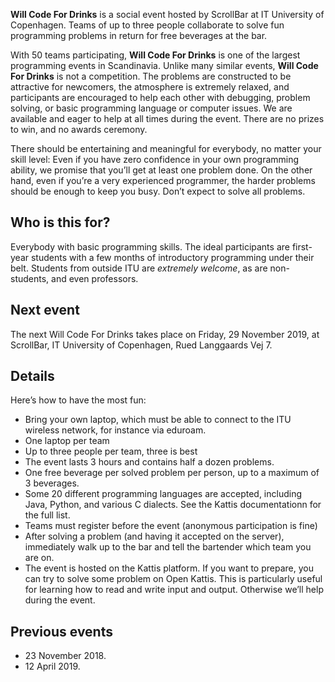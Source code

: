 **Will Code For Drinks** is a social event hosted by ScrollBar at IT University of Copenhagen. Teams of up to three people collaborate to solve fun programming problems in return for free beverages at the bar.

With 50 teams participating, **Will Code For Drinks** is one of the largest programming events in Scandinavia. Unlike many similar events, **Will Code For Drinks** is not a competition.
The problems are constructed to be attractive for newcomers, the atmosphere is extremely relaxed, and participants are encouraged to help each other with debugging, problem solving, or basic programming language or computer issues. We  are available and eager to help at all times during the event. There are no prizes to win, and no awards ceremony.

There should be entertaining and meaningful for everybody, no matter your skill level: Even if you have zero confidence in your own programming ability, we promise that you’ll get at least one problem done. On the other hand, even if you’re a very experienced programmer, the harder problems should be enough to keep you busy. Don’t expect to solve all problems.

Who is this for?
----------------

Everybody with basic programming skills. The ideal participants are first-year students with a few months of introductory programming under their belt. Students from outside ITU are *extremely welcome*, as are non-students, and even professors.

Next event
----------

The next Will Code For Drinks takes place on Friday, 29 November 2019, at ScrollBar, IT University of Copenhagen, Rued Langgaards Vej 7.


Details
-------

Here’s how to have the most fun:

* Bring your own laptop, which must be able to connect to the ITU wireless network, for instance via eduroam.
* One laptop per team
* Up to three people per team, three is best
* The event lasts 3 hours and contains half a dozen problems. 
* One free beverage per solved problem per person, up to a maximum of 3 beverages.
* Some 20 different programming languages are accepted, including Java, Python, and various C dialects. See the Kattis documentationn for the full list.
* Teams must register before the event (anonymous participation is fine)
* After solving a problem (and having it accepted on the server), immediately walk up to the bar and tell the bartender which team you are on.
* The event is hosted on the Kattis platform. If you want to prepare, you can try to solve some problem on Open Kattis. This is particularly useful for learning how to read and write input and output. Otherwise we’ll help during the event.

Previous events
---------------

* 23 November 2018.
* 12 April 2019.



